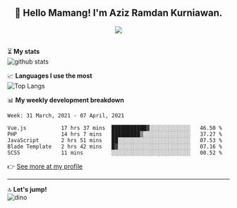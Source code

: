 <h2 align="center">👋 Hello Mamang! I'm Aziz Ramdan Kurniawan.</h2>  
<p align="center">
  <img src="https://komarev.com/ghpvc/?username=azizramdan"> <br><br>
</p>
    
⏳ **My stats**  
![github stats](https://github-readme-stats.vercel.app/api?username=azizramdan&show_icons=true&count_private=true&title_color=000&hide_border=true&hide_title=true)  

📈 **Languages I use the most**  
![Top Langs](https://github-readme-stats.vercel.app/api/top-langs/?username=azizramdan&layout=compact&langs_count=6&hide=tsql&hide_border=true&hide_title=true&exclude_repo=Futsal-Go,Futsal-Go-Admin,Sistem-Informasi-Sensus-Harian-Rawat-Inap)  

📊 **My weekly development breakdown**
<!--START_SECTION:waka-->
```text
Week: 31 March, 2021 - 07 April, 2021

Vue.js           17 hrs 37 mins  ███████████▓░░░░░░░░░░░░░   46.50 % 
PHP              14 hrs 7 mins   █████████▒░░░░░░░░░░░░░░░   37.27 % 
JavaScript       2 hrs 51 mins   ██░░░░░░░░░░░░░░░░░░░░░░░   07.53 % 
Blade Template   2 hrs 42 mins   █▓░░░░░░░░░░░░░░░░░░░░░░░   07.16 % 
SCSS             11 mins         ░░░░░░░░░░░░░░░░░░░░░░░░░   00.52 % 
```
<!--END_SECTION:waka-->
👉 [See more at my profile](https://wakatime.com/@azizramdan)
***
🔝 **Let's jump!**  
![dino](https://raw.githubusercontent.com/azizramdan/azizramdan/master/dino.gif)  
